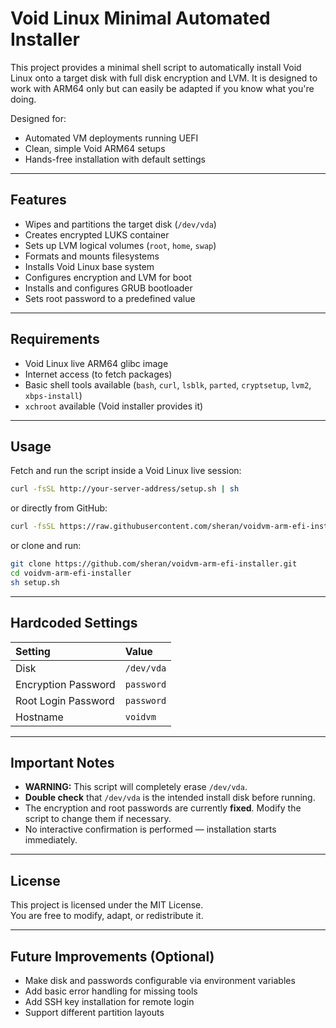 # Void Linux Minimal Automated Installer

This project provides a minimal shell script to automatically install Void Linux onto a target disk with full disk encryption and LVM. It is designed to work with ARM64 only but can easily be adapted if you know what you're doing.

Designed for:
- Automated VM deployments running UEFI
- Clean, simple Void ARM64 setups
- Hands-free installation with default settings

---

## Features

- Wipes and partitions the target disk (`/dev/vda`)
- Creates encrypted LUKS container
- Sets up LVM logical volumes (`root`, `home`, `swap`)
- Formats and mounts filesystems
- Installs Void Linux base system
- Configures encryption and LVM for boot
- Installs and configures GRUB bootloader
- Sets root password to a predefined value

---

## Requirements

- Void Linux live ARM64 glibc image
- Internet access (to fetch packages)
- Basic shell tools available (`bash`, `curl`, `lsblk`, `parted`, `cryptsetup`, `lvm2`, `xbps-install`)
- `xchroot` available (Void installer provides it)

---

## Usage

Fetch and run the script inside a Void Linux live session:

```bash
curl -fsSL http://your-server-address/setup.sh | sh
```

or directly from GitHub:

```bash
curl -fsSL https://raw.githubusercontent.com/sheran/voidvm-arm-efi-installer/refs/heads/master/setup.sh | sh
```

or clone and run:

```bash
git clone https://github.com/sheran/voidvm-arm-efi-installer.git
cd voidvm-arm-efi-installer
sh setup.sh
```

---

## Hardcoded Settings

| Setting | Value |
|:--------|:------|
| Disk | `/dev/vda` |
| Encryption Password | `password` |
| Root Login Password | `password` |
| Hostname | `voidvm` |

---

## Important Notes

- **WARNING:** This script will completely erase `/dev/vda`.  
- **Double check** that `/dev/vda` is the intended install disk before running.
- The encryption and root passwords are currently **fixed**. Modify the script to change them if necessary.
- No interactive confirmation is performed — installation starts immediately.

---

## License

This project is licensed under the MIT License.  
You are free to modify, adapt, or redistribute it.

---

## Future Improvements (Optional)

- Make disk and passwords configurable via environment variables
- Add basic error handling for missing tools
- Add SSH key installation for remote login
- Support different partition layouts


